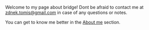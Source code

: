 Welcome to my page about bridge! Dont be afraid to contact me at
[zdnek.tomis@gmail.com](mailto:zdnek.tomis@gmail.com) in case of any questions or notes.

You can get to know me better in the [About me](/about-me) section.
